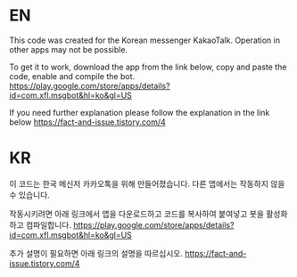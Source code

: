 # EN
This code was created for the Korean messenger KakaoTalk. Operation in other apps may not be possible.

To get it to work, download the app from the link below, copy and paste the code, enable and compile the bot.
https://play.google.com/store/apps/details?id=com.xfl.msgbot&hl=ko&gl=US

If you need further explanation please follow the explanation in the link below
https://fact-and-issue.tistory.com/4

# KR
이 코드는 한국 메신저 카카오톡을 위해 만들어졌습니다. 다른 앱에서는 작동하지 않을 수 있습니다.

작동시키려면 아래 링크에서 앱을 다운로드하고 코드를 복사하여 붙여넣고 봇을 활성화하고 컴파일합니다.
https://play.google.com/store/apps/details?id=com.xfl.msgbot&hl=ko&gl=US

추가 설명이 필요하면 아래 링크의 설명을 따르십시오.
https://fact-and-issue.tistory.com/4
